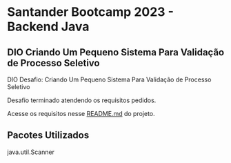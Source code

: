 # Santander Bootcamp 2023 - Backend Java

## DIO Criando Um Pequeno Sistema Para Validação de Processo Seletivo
 DIO Desafio: Criando Um Pequeno Sistema Para Validação de Processo Seletivo

Desafio terminado atendendo os requisitos pedidos.

Acesse os requisitos nesse [README.md](https://github.com/digitalinnovationone/trilha-java-basico/tree/main/desafios/controle-fluxo) do projeto.

## Pacotes Utilizados
java.util.Scanner
